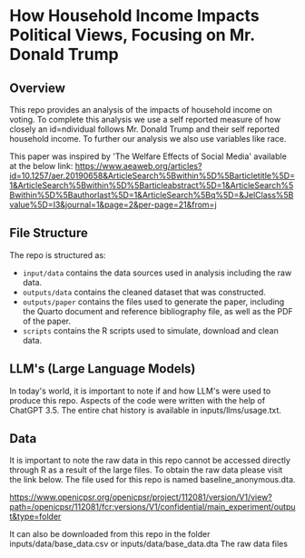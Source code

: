 # How Household Income Impacts Political Views, Focusing on Mr. Donald Trump

## Overview

This repo provides an analysis of the impacts of household income on voting. To complete this analysis we use a self reported measure of how closely an id=ndividual follows Mr. Donald Trump and their self reported household income. To further our analysis we also use variables like race.

This paper was inspired by 'The Welfare Effects of Social Media' available at the below link: https://www.aeaweb.org/articles?id=10.1257/aer.20190658&ArticleSearch%5Bwithin%5D%5Barticletitle%5D=1&ArticleSearch%5Bwithin%5D%5Barticleabstract%5D=1&ArticleSearch%5Bwithin%5D%5Bauthorlast%5D=1&ArticleSearch%5Bq%5D=&JelClass%5Bvalue%5D=I3&journal=1&page=2&per-page=21&from=j



## File Structure

The repo is structured as:

-   `input/data` contains the data sources used in analysis including the raw data.
-   `outputs/data` contains the cleaned dataset that was constructed.
-   `outputs/paper` contains the files used to generate the paper, including the Quarto document and reference bibliography file, as well as the PDF of the paper. 
-   `scripts` contains the R scripts used to simulate, download and clean data.

## LLM's (Large Language Models)
In today's world, it is important to note if and how LLM's were used to produce this repo. Aspects of the code were written with the help of ChatGPT 3.5. The entire chat history is available in inputs/llms/usage.txt.

## Data 
It is important to note the raw data in this repo cannot be accessed directly through R as a result of the large files. To obtain the raw data please visit the link below. The file used for this repo is named baseline_anonymous.dta.

https://www.openicpsr.org/openicpsr/project/112081/version/V1/view?path=/openicpsr/112081/fcr:versions/V1/confidential/main_experiment/output&type=folder

It can also be downloaded from this repo in the folder inputs/data/base_data.csv or inputs/data/base_data.dta
The raw data files